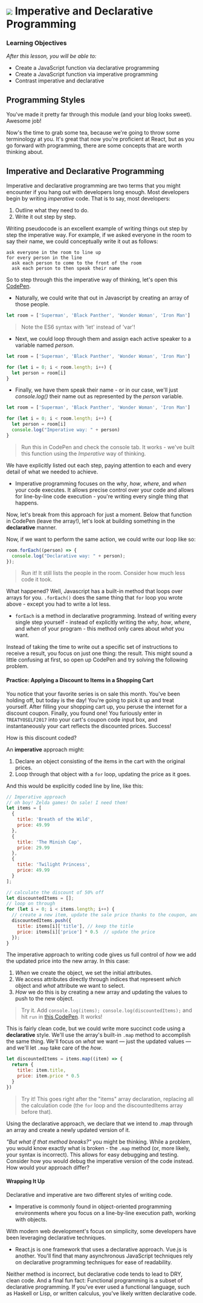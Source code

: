 # ![](https://ga-dash.s3.amazonaws.com/production/assets/logo-9f88ae6c9c3871690e33280fcf557f33.png) Imperative and Declarative Programming


### Learning Objectives
*After this lesson, you will be able to:*
- Create a JavaScript function via declarative programming
- Create a JavaScript function via imperative programming
- Contrast imperative and declarative


## Programming Styles

You've made it pretty far through this module (and your blog looks sweet). Awesome job!

Now's the time to grab some tea, because we're going to throw some terminology at you. It's great that now you're proficient at React, but as you go forward with programming, there are some concepts that are worth thinking about.

## Imperative and Declarative Programming

Imperative and declarative programming are two terms that you might encounter if you hang out with developers long enough. Most developers begin by writing _imperative_ code. That is to say, most developers:
1. Outline what they need to do.
2. Write it out step by step.

Writing pseudocode is an excellent example of writing things out step by step the imperative way. For example, if we asked everyone in the room to say their name, we could conceptually write it out as follows:

```
ask everyone in the room to line up
for every person in the line
  ask each person to come to the front of the room
  ask each person to then speak their name
```
So to step through this the imperative way of thinking, let's open this [CodePen](https://codepen.io/SuperTernary/pen/eEVVvg?editors=0010).

- Naturally, we could write that out in Javascript by creating an array of those people.

```js
let room = ['Superman', 'Black Panther', 'Wonder Woman', 'Iron Man']
```
> Note the ES6 syntax with 'let' instead of 'var'!

- Next, we could loop through them and assign each active speaker to a variable named _person_.

```js
let room = ['Superman', 'Black Panther', 'Wonder Woman', 'Iron Man']

for (let i = 0; i < room.length; i++) {
  let person = room[i]
}
```


- Finally, we have them speak their name - or in our case, we'll just _console.log()_ their name out as represented by the _person_ variable.

```js
let room = ['Superman', 'Black Panther', 'Wonder Woman', 'Iron Man']

for (let i = 0; i < room.length; i++) {
  let person = room[i]
  console.log("Imperative way: " + person)
}
```

> Run this in CodePen and check the console tab. It works - we've built this function using the *Imperative* way of thinking.

We have explicitly listed out each step, paying attention to each and every detail of what we needed to achieve.
- Imperative programming focuses on the _why_, _how_, _where_, and _when_ your code executes. It allows precise control over your code and allows for line-by-line code execution - you're writing every single thing that happens.

Now, let's break from this approach for just a moment. Below that function in CodePen (leave the array!), let's look at building something in the **declarative** manner.

Now, if we want to perform the same action, we could write our loop like so:

```js
room.forEach((person) => {
  console.log("Declarative way: " + person);
});
```
> Run it! It still lists the people in the room. Consider how much less code it took.

What happened? Well, Javascript has a built-in method that loops over arrays for you. `.forEach()` does the same thing that `for` loop you wrote above - except you had to write a lot less.

- `forEach` is a method in declarative programming. Instead of writing every single step yourself - instead of explicitly writing the _why_, _how_, _where_, and _when_ of your program - this method only cares about *what* you want.

Instead of taking the time to write out a specific set of instructions to receive a result, you focus on just one thing: the result. This might sound a little confusing at first, so open up CodePen and try solving the following problem.

#### Practice: Applying a Discount to Items in a Shopping Cart

You notice that your favorite series is on sale this month. You've been holding off, but today is the day! You're going to pick it up and treat yourself. After filling your shopping cart up, you peruse the internet for a discount coupon. Finally, you found one! You furiously enter in `TREATYOSELF2017` into your cart's coupon code input box, and instantaneously your cart reflects the discounted prices. Success!

How is this discount coded?

An **imperative** approach might:
1. Declare an object consisting of the items in the cart with the original prices.
2. Loop through that object with a `for` loop, updating the price as it goes.

And this would be explicitly coded line by line, like this:

```js
// Imperative approach
// oh boy! Zelda games! On sale! I need them!
let items = [
  {
    title: 'Breath of the Wild',
    price: 49.99
  },
  {
    title: 'The Minish Cap',
    price: 29.99
  },
  {
    title: 'Twilight Princess',
    price: 49.99
  }
];

// calculate the discount of 50% off
let discountedItems = [];
// loop on through
for (let i = 0; i < items.length; i++) {
  // create a new item, update the sale price thanks to the coupon, and push into the discountedItems array
  discountedItems.push({
    title: items[i]['title'], // keep the title
    price: items[i]['price'] * 0.5  // update the price
  });
}
```

The imperative approach to writing code gives us full control of *how* we add the updated price into the new array. In this case:
1. _When_ we create the object, we set the initial attributes.
2. We access attributes directly through indices that represent _which_ object and _what_ attribute we want to select.
3. _How_ we do this is by creating a new array and updating the values to push to the new object.

> Try it. Add `console.log(items); console.log(discountedItems);`
and hit `run` in [this CodePen](https://codepen.io/SuperTernary/pen/brLLRb?editors=0011). It works!

This is fairly clean code, but we could write more succinct code using a **declarative** style. We'll use the array's built-in `.map` method to accomplish the same thing. We'll focus on _what_ we want — just the updated values — and we'll let `.map` take care of the _how_.

```js
let discountedItems = items.map((item) => {
  return {
    title: item.title,
    price: item.price * 0.5
  }
})
```
> Try it! This goes right after the "items" array declaration, replacing all the calculation code (the `for` loop and the discountedItems array before that).

Using the declarative approach, we declare that we intend to .map through an array and create a newly updated version of it.

_"But what if that method breaks?"_ you might be thinking. While a problem, you would know exactly what is broken - the `.map` method (or, more likely, your syntax is incorrect). This allows for easy debugging and testing. Consider how you would debug the imperative version of the code instead. How would your approach differ?

#### Wrapping It Up

Declarative and imperative are two different styles of writing code.

- Imperative is commonly found in object-oriented programming environments where you focus on a line-by-line execution path, working with objects.

With modern web development's focus on simplicity, some developers have been leveraging declarative techniques.
- React.js is one framework that uses a declarative approach. Vue.js is another. You'll find that many asynchronous JavaScript techniques rely on declarative programming techniques for ease of readability.

Neither method is incorrect, but declarative code tends to lead to DRY, clean code. And a final fun fact: Functional programming is a subset of declarative programming. If you've ever used a functional language, such as Haskell or Lisp, or written calculus, you've likely written declarative code.
